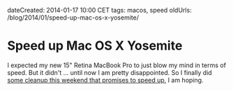 dateCreated: 2014-01-17 10:00 CET
tags: macos, speed
oldUrls: /blog/2014/01/speed-up-mac-os-x-yosemite/

# Speed up Mac OS X Yosemite

I expected my new 15" Retina MacBook Pro to just blow my mind
in terms of speed. But it didn't ... until now I am pretty
disappointed. So I finally did [some cleanup this weekend
that promises to speed up](https://discussions.apple.com/thread/6623697), I am hoping.

